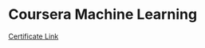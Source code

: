 # Coursera Machine Learning
[Certificate Link](https://www.coursera.org/account/accomplishments/verify/2F8SSDNGRMXT)
